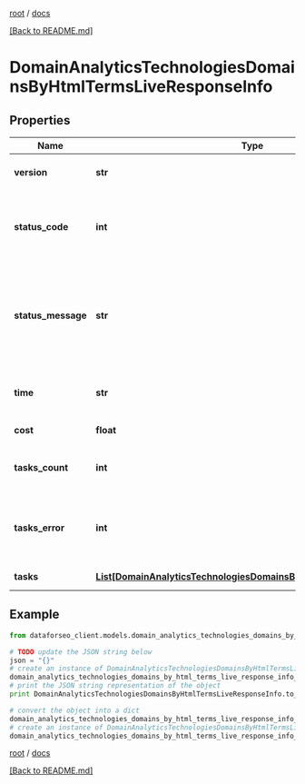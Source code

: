 [root](./../ "root") / [docs](./ "docs")

[[Back to README.md]](./../README.md "[Back to README.md]")

# DomainAnalyticsTechnologiesDomainsByHtmlTermsLiveResponseInfo

## Properties

Name | Type | Description | Notes
------------ | ------------- | ------------- | -------------
**version** | **str** | the current version of the API | [optional]
**status_code** | **int** | general status code you can find the full list of the response codes here | [optional]
**status_message** | **str** | general informational message you can find the full list of general informational messages here | [optional]
**time** | **str** | total execution time, seconds | [optional]
**cost** | **float** | total tasks cost, USD | [optional]
**tasks_count** | **int** | the number of tasks in the tasks array | [optional]
**tasks_error** | **int** | the number of tasks in the tasks array returned with an error | [optional]
**tasks** | [**List[DomainAnalyticsTechnologiesDomainsByHtmlTermsLiveTaskInfo]**](DomainAnalyticsTechnologiesDomainsByHtmlTermsLiveTaskInfo.md) | array of tasks | [optional]

## Example

```python
from dataforseo_client.models.domain_analytics_technologies_domains_by_html_terms_live_response_info import DomainAnalyticsTechnologiesDomainsByHtmlTermsLiveResponseInfo

# TODO update the JSON string below
json = "{}"
# create an instance of DomainAnalyticsTechnologiesDomainsByHtmlTermsLiveResponseInfo from a JSON string
domain_analytics_technologies_domains_by_html_terms_live_response_info_instance = DomainAnalyticsTechnologiesDomainsByHtmlTermsLiveResponseInfo.from_json(json)
# print the JSON string representation of the object
print DomainAnalyticsTechnologiesDomainsByHtmlTermsLiveResponseInfo.to_json()

# convert the object into a dict
domain_analytics_technologies_domains_by_html_terms_live_response_info_dict = domain_analytics_technologies_domains_by_html_terms_live_response_info_instance.to_dict()
# create an instance of DomainAnalyticsTechnologiesDomainsByHtmlTermsLiveResponseInfo from a dict
domain_analytics_technologies_domains_by_html_terms_live_response_info_form_dict = domain_analytics_technologies_domains_by_html_terms_live_response_info.from_dict(domain_analytics_technologies_domains_by_html_terms_live_response_info_dict)
```

  

[root](./../ "root") / [docs](./ "docs")

[[Back to README.md]](./../README.md "[Back to README.md]")